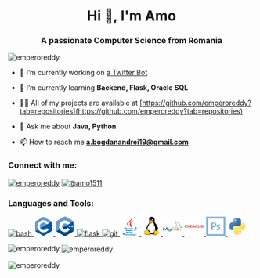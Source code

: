 <h1 align="center">Hi 👋, I'm Amo</h1>
<h3 align="center">A passionate Computer Science from Romania</h3>

<p align="left"> <img src="https://komarev.com/ghpvc/?username=emperoreddy&label=Profile%20views&color=0e75b6&style=flat" alt="emperoreddy" /> </p>

- 🔭 I’m currently working on [a Twitter Bot](https://github.com/emperoreddy/Twitter-Bot)

- 🌱 I’m currently learning **Backend, Flask, Oracle SQL**

- 👨‍💻 All of my projects are available at [https://github.com/emperoreddy?tab=repositories](https://github.com/emperoreddy?tab=repositories)

- 💬 Ask me about **Java, Python**

- 📫 How to reach me **a.bogdanandrei19@gmail.com**

<h3 align="left">Connect with me:</h3>
<p align="left">
<a href="https://dev.to/emperoreddy" target="blank"><img align="center" src="https://raw.githubusercontent.com/rahuldkjain/github-profile-readme-generator/master/src/images/icons/Social/devto.svg" alt="emperoreddy" height="30" width="40" /></a>
<a href="https://hashnode.com/@amo1511" target="blank"><img align="center" src="https://raw.githubusercontent.com/rahuldkjain/github-profile-readme-generator/master/src/images/icons/Social/hashnode.svg" alt="@amo1511" height="30" width="40" /></a>
</p>

<h3 align="left">Languages and Tools:</h3>
<p align="left"> <a href="https://www.gnu.org/software/bash/" target="_blank" rel="noreferrer"> <img src="https://www.vectorlogo.zone/logos/gnu_bash/gnu_bash-icon.svg" alt="bash" width="40" height="40"/> </a> <a href="https://www.cprogramming.com/" target="_blank" rel="noreferrer"> <img src="https://raw.githubusercontent.com/devicons/devicon/master/icons/c/c-original.svg" alt="c" width="40" height="40"/> </a> <a href="https://www.w3schools.com/cpp/" target="_blank" rel="noreferrer"> <img src="https://raw.githubusercontent.com/devicons/devicon/master/icons/cplusplus/cplusplus-original.svg" alt="cplusplus" width="40" height="40"/> </a> <a href="https://flask.palletsprojects.com/" target="_blank" rel="noreferrer"> <img src="https://www.vectorlogo.zone/logos/pocoo_flask/pocoo_flask-icon.svg" alt="flask" width="40" height="40"/> </a> <a href="https://git-scm.com/" target="_blank" rel="noreferrer"> <img src="https://www.vectorlogo.zone/logos/git-scm/git-scm-icon.svg" alt="git" width="40" height="40"/> </a> <a href="https://www.java.com" target="_blank" rel="noreferrer"> <img src="https://raw.githubusercontent.com/devicons/devicon/master/icons/java/java-original.svg" alt="java" width="40" height="40"/> </a> <a href="https://www.linux.org/" target="_blank" rel="noreferrer"> <img src="https://raw.githubusercontent.com/devicons/devicon/master/icons/linux/linux-original.svg" alt="linux" width="40" height="40"/> </a> <a href="https://www.mysql.com/" target="_blank" rel="noreferrer"> <img src="https://raw.githubusercontent.com/devicons/devicon/master/icons/mysql/mysql-original-wordmark.svg" alt="mysql" width="40" height="40"/> </a> <a href="https://www.oracle.com/" target="_blank" rel="noreferrer"> <img src="https://raw.githubusercontent.com/devicons/devicon/master/icons/oracle/oracle-original.svg" alt="oracle" width="40" height="40"/> </a> <a href="https://www.photoshop.com/en" target="_blank" rel="noreferrer"> <img src="https://raw.githubusercontent.com/devicons/devicon/master/icons/photoshop/photoshop-line.svg" alt="photoshop" width="40" height="40"/> </a> <a href="https://www.python.org" target="_blank" rel="noreferrer"> <img src="https://raw.githubusercontent.com/devicons/devicon/master/icons/python/python-original.svg" alt="python" width="40" height="40"/> </a> </p>

<p><img align="left" src="https://github-readme-stats.vercel.app/api/top-langs?username=emperoreddy&show_icons=true&locale=en&layout=compact" alt="emperoreddy" /></p>

<p>&nbsp;<img align="center" src="https://github-readme-stats.vercel.app/api?username=emperoreddy&show_icons=true&locale=en" alt="emperoreddy" /></p>

<p><img align="center" src="https://github-readme-streak-stats.herokuapp.com/?user=emperoreddy&" alt="emperoreddy" /></p>
